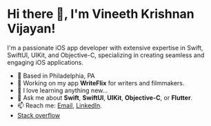 # Hi there 👋, I'm Vineeth Krishnan Vijayan!


I'm a passionate iOS app developer with extensive expertise in Swift, SwiftUI, UIKit, and Objective-C, specializing in creating seamless and engaging iOS applications.


- 📍 Based in Philadelphia, PA
- 🔭 Working on my app **WriteFlix** for writers and filmmakers.
- 🌱 I love learning anything new...
- 💬 Ask me about **Swift**, **SwiftUI**, **UIKit**, **Objective-C**, or **Flutter**.
- 📫 Reach me: [Email](mailto:vineethkrishnanv94@gmail.com), [LinkedIn](https://www.linkedin.com/in/vineeth-krishnan-vijayan-11703610b/).
- [Stack overflow](https://stackoverflow.com/users/6240967/vineeth-krishnan-vijayan)

